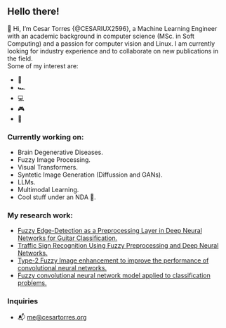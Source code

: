## Hello there!
👋 Hi, I’m Cesar Torres {@CESARIUX2596}, a Machine Learning Engineer with an academic background in computer science (MSc. in Soft Computing) and a passion for computer vision and Linux. I am currently looking for industry experience and to collaborate on new publications in the field.
<br/>
Some of my interest are:
- 🎸
- 🏎️
- 💻
- 🎮
- 🍳

### Currently working on:
- Brain Degenerative Diseases.
- Fuzzy Image Processing.
- Visual Transformers.
- Syntetic Image Generation (Diffussion and GANs).
- LLMs.
- Multimodal Learning.
- Cool stuff under an NDA 🤫.
### My research work:
- <a href="https://www.mdpi.com/1424-8220/22/15/5892" tittle="Fuzzy Edge-Detection as a Preprocessing Layer in Deep Neural Networks for Guitar Classification">Fuzzy Edge-Detection as a Preprocessing Layer in Deep Neural Networks for Guitar Classification.</a>
- <a href="https://link.springer.com/chapter/10.1007/978-3-031-28999-6_5" tittle="Fuzzy Edge-Detection as a Preprocessing Layer in Deep Neural Networks for Guitar Classification">Traffic Sign Recognition Using Fuzzy Preprocessing and Deep Neural Networks.</a>
- <a href="https://ieeexplore.ieee.org/document/10458559" tittle="Type-2 Fuzzy Image enhancement to improve the performance of convolutional neural networks">Type-2 Fuzzy Image enhancement to improve the performance of convolutional neural networks.</a>
- <a href="https://ieeexplore.ieee.org/document/10458559" tittle="Fuzzy convolutional neural network model applied to classification problems">Fuzzy convolutional neural network model applied to classification problems.</a>
### Inquiries
- 📬 <me@cesartorres.org>
